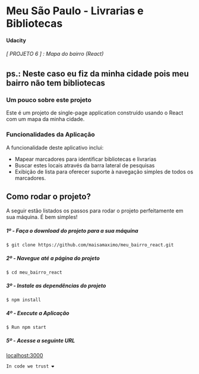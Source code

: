 # Meu São Paulo - Livrarias e Bibliotecas
#### Udacity
###### [ PROJETO 6 ] : Mapa do bairro (React)
ps.: Neste caso eu fiz da minha cidade pois meu bairro não tem bibliotecas
------
### Um pouco sobre este projeto

Este é um projeto de single-page application construído usando o React com um mapa da minha cidade.

### Funcionalidades da Aplicação

A funcionalidade deste aplicativo inclui:
* Mapear marcadores para identificar bibliotecas e livrarias
* Buscar estes locais através da barra lateral de pesquisas
* Exibição de lista para oferecer suporte à navegação simples de todos os marcadores.

## Como rodar o projeto?

A seguir estão listados os passos para rodar o projeto perfeitamente em sua
máquina.
É bem simples!

##### 1º - Faça o download do projeto para a sua máquina

 ```git
 $ git clone https://github.com/maisamaximo/meu_bairro_react.git
 ```

##### 2º - Navegue até a página do projeto

```git
$ cd meu_bairro_react
```

##### 3º - Instale as dependências do projeto

 ```git
 $ npm install
 ```

##### 4º - Execute a Aplicação

```git
$ Run npm start
```

##### 5º - Acesse a seguinte URL

[localhost:3000](http://localhost:3000)

```In code we trust ❤ ```